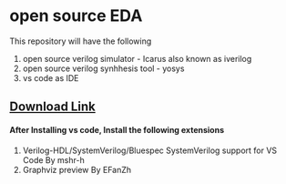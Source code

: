 # open source EDA

This repository will have the following 

1. open source verilog simulator - Icarus also known as iverilog
2. open source verilog synhhesis tool - yosys
3. vs code as IDE


<h2><a href="https://drive.google.com/drive/folders/1WgWNOLdMSXDQtqfFmxVxLkStSSGlS3Rs?usp=sharing">Download Link</a></h2>

<h4> After Installing vs code, Install the following extensions</h4>

<ol><li>Verilog-HDL/SystemVerilog/Bluespec SystemVerilog support for VS Code By mshr-h</li>
<li>Graphviz preview By EFanZh</li></ol>
